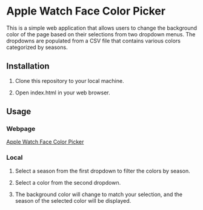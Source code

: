 # Apple Watch Face Color Picker

This is a simple web application that allows users to change the background color of the page based on their selections from two dropdown menus. The dropdowns are populated from a CSV file that contains various colors categorized by seasons.

## Installation

1. Clone this repository to your local machine.

2. Open index.html in your web browser.

## Usage

### Webpage

[Apple Watch Face Color Picker](https://antoniopelayo.github.io/apple_watch_face_color_picker/website/index.html)

### Local

1. Select a season from the first dropdown to filter the colors by season.

2. Select a color from the second dropdown.

3. The background color will change to match your selection, and the season of the selected color will be displayed.